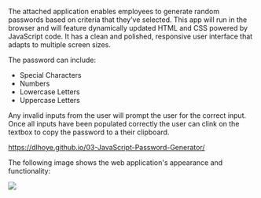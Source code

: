The attached application enables employees to generate random passwords based on criteria that they’ve selected. This app will run in the browser and will feature dynamically updated HTML and CSS powered by JavaScript code. It has a clean and polished, responsive user interface that adapts to multiple screen sizes.

The password can include:
 - Special Characters
 - Numbers
 - Lowercase Letters
 - Uppercase Letters

 Any invalid inputs from the user will prompt the user for the correct input. Once all inputs have been populated correctly the user can clink on the textbox to copy the password to a their clipboard.

https://dlhoye.github.io/03-JavaScript-Password-Generator/

The following image shows the web application's appearance and functionality:

<img src="03-JavaScript-Password-Generator/Assets/Images/03-javascript-homework-demo.png">
